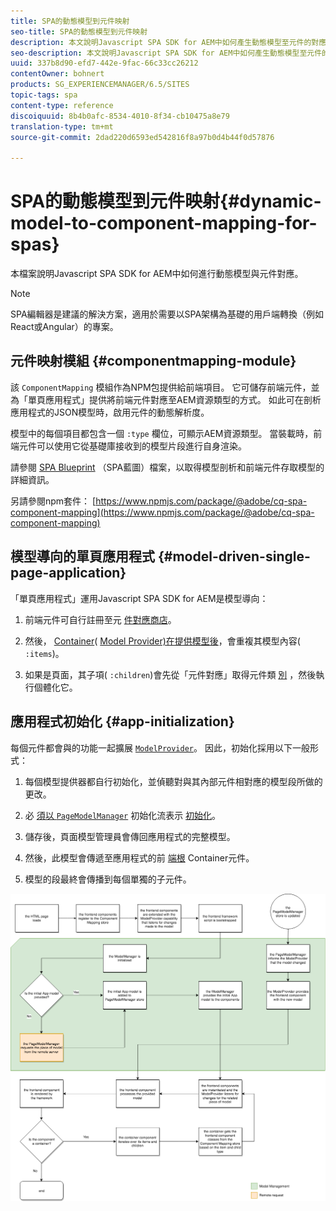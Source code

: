 ```yaml
---
title: SPA的動態模型到元件映射
seo-title: SPA的動態模型到元件映射
description: 本文說明Javascript SPA SDK for AEM中如何產生動態模型至元件的對應。
seo-description: 本文說明Javascript SPA SDK for AEM中如何產生動態模型至元件的對應。
uuid: 337b8d90-efd7-442e-9fac-66c33cc26212
contentOwner: bohnert
products: SG_EXPERIENCEMANAGER/6.5/SITES
topic-tags: spa
content-type: reference
discoiquuid: 8b4b0afc-8534-4010-8f34-cb10475a8e79
translation-type: tm+mt
source-git-commit: 2dad220d6593ed542816f8a97b0d4b44f0d57876

---
```



# SPA的動態模型到元件映射{#dynamic-model-to-component-mapping-for-spas}

本檔案說明Javascript SPA SDK for AEM中如何進行動態模型與元件對應。

>[!NOTE]
>
>SPA編輯器是建議的解決方案，適用於需要以SPA架構為基礎的用戶端轉換（例如React或Angular）的專案。

## 元件映射模組 {#componentmapping-module}

該 `ComponentMapping` 模組作為NPM包提供給前端項目。 它可儲存前端元件，並為「單頁應用程式」提供將前端元件對應至AEM資源類型的方式。 如此可在剖析應用程式的JSON模型時，啟用元件的動態解析度。

模型中的每個項目都包含一個 `:type` 欄位，可顯示AEM資源類型。 當裝載時，前端元件可以使用它從基礎庫接收到的模型片段進行自身渲染。

請參閱 [SPA Blueprint](/help/sites-developing/spa-blueprint.md) （SPA藍圖）檔案，以取得模型剖析和前端元件存取模型的詳細資訊。

另請參閱npm套件： [https://www.npmjs.com/package/@adobe/cq-spa-component-mapping](https://www.npmjs.com/package/@adobe/cq-spa-component-mapping)

## 模型導向的單頁應用程式 {#model-driven-single-page-application}

「單頁應用程式」運用Javascript SPA SDK for AEM是模型導向：

1. 前端元件可自行註冊至元 [件對應商店](/help/sites-developing/spa-dynamic-model-to-component-mapping.md#componentmapping-module)。
1. 然後， [Container](/help/sites-developing/spa-blueprint.md#container)( [Model Provider)在提供模型後](/help/sites-developing/spa-blueprint.md#the-model-provider)，會重複其模型內容( `:items`)。

1. 如果是頁面，其子項( `:children`)會先從「元件對應」取得元件類 [別](/help/sites-developing/spa-blueprint.md#componentmapping) ，然後執行個體化它。

## 應用程式初始化 {#app-initialization}

每個元件都會與的功能一起擴展 [`ModelProvider`](/help/sites-developing/spa-blueprint.md#the-model-provider)。 因此，初始化採用以下一般形式：

1. 每個模型提供器都自行初始化，並偵聽對與其內部元件相對應的模型段所做的更改。
1. 必 [ 須以 `PageModelManager`](/help/sites-developing/spa-blueprint.md#pagemodelmanager) 初始化流表示 [初始化](/help/sites-developing/spa-blueprint.md)。

1. 儲存後，頁面模型管理員會傳回應用程式的完整模型。
1. 然後，此模型會傳遞至應用程式的前 [端根](/help/sites-developing/spa-blueprint.md#container) Container元件。
1. 模型的段最終會傳播到每個單獨的子元件。

![app_model_initialization](assets/app_model_initialization.png)

